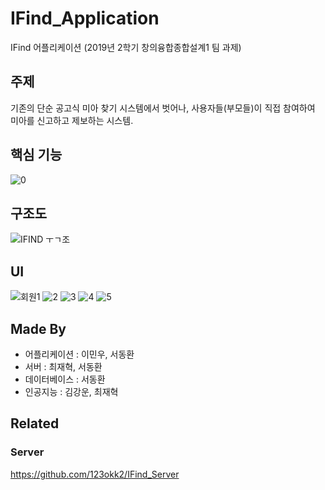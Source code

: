 # IFind_Application
IFind 어플리케이션
(2019년 2학기 창의융합종합설계1 팀 과제)

## 주제
기존의 단순 공고식 미아 찾기 시스템에서 벗어나,
사용자들(부모들)이 직접 참여하여 미아를 신고하고 제보하는 시스템.

## 핵심 기능
![0](https://user-images.githubusercontent.com/51351974/71304792-61f7e700-240e-11ea-9096-23cb7efb2f7b.jpg)

## 구조도
![IFIND ㅜㄱ조](https://user-images.githubusercontent.com/51351974/71306426-74c8e680-2423-11ea-87a7-2d6fc7f2da66.jpg)

## UI
![회원1](https://user-images.githubusercontent.com/51351974/71304787-615f5080-240e-11ea-8a2d-adb7cfe89082.jpg) ![2](https://user-images.githubusercontent.com/51351974/71304788-615f5080-240e-11ea-855c-0a519469c394.jpg) ![3](https://user-images.githubusercontent.com/51351974/71304789-615f5080-240e-11ea-8e10-b511cd85b038.jpg)
![4](https://user-images.githubusercontent.com/51351974/71304790-61f7e700-240e-11ea-9c0d-a1e01ae22a00.jpg) ![5](https://user-images.githubusercontent.com/51351974/71304791-61f7e700-240e-11ea-9ae7-2746881fbc8f.jpg)

## Made By
* 어플리케이션 : 이민우, 서동환
* 서버 : 최재혁, 서동환
* 데이터베이스 : 서동환
* 인공지능 : 김강운, 최재혁

## Related
### Server
https://github.com/123okk2/IFind_Server
